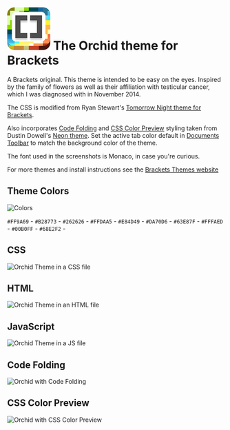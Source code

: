 ![Brackets Themes](https://github.com/Brackets-Themes/TomorrowNight/blob/master/bracket-themes-icon-100x99.png) The Orchid theme for Brackets
=========

A Brackets original. This theme is intended to be easy on the eyes. Inspired by the family of flowers as well as their affiliation with testicular cancer, which I was diagnosed with in November 2014. 

The CSS is modified from Ryan Stewart's [Tomorrow Night theme for Brackets](https://github.com/Brackets-Themes/TomorrowNight).

Also incorporates [Code Folding](https://github.com/thehogfather/brackets-code-folding) and [CSS Color Preview](https://github.com/cmgddd/Brackets-css-color-preview) styling taken from Dustin Dowell's [Neon theme](https://github.com/dustindowell22/neon-brackets-theme). Set the active tab color default in [Documents Toolbar](https://github.com/dnbard/brackets-documents-toolbar) to match the background color of the theme.

The font used in the screenshots is Monaco, in case you're curious.

For more themes and install instructions see the [Brackets Themes website](http://brackets-themes.github.io/)

## Theme Colors
![Colors](https://raw.githubusercontent.com/patrickfatrick/orchid-theme/master/orchid-theme-colors.tiff)

`#FF9A69` -
`#B28773` -
`#262626` -
`#FFDAA5` -
`#E84D49` -
`#DA70D6` -
`#63E87F` -
`#FFFAED` -
`#00B0FF` -
`#68E2F2` -

## CSS 
![Orchid Theme in a CSS file](https://raw.githubusercontent.com/patrickfatrick/orchid-theme/master/orchid-css.tiff)

## HTML
![Orchid Theme in an HTML file](https://raw.githubusercontent.com/patrickfatrick/orchid-theme/master/orchid-html.tiff)

## JavaScript
![Orchid Theme in a JS file](https://raw.githubusercontent.com/patrickfatrick/orchid-theme/master/orchid-js.tiff)

## Code Folding
![Orchid with Code Folding](https://raw.githubusercontent.com/patrickfatrick/orchid-theme/master/orchid-code-folding.tiff)

## CSS Color Preview
![Orchid with CSS Color Preview](https://raw.githubusercontent.com/patrickfatrick/orchid-theme/master/orchid-css-color-preview.tiff)